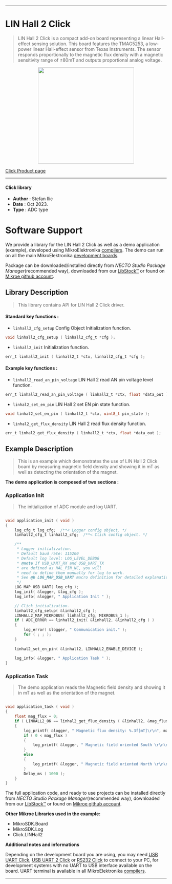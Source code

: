 
---
# LIN Hall 2 Click

> LIN Hall 2 Click is a compact add-on board representing a linear Hall-effect sensing solution. This board features the TMAG5253, a low-power linear Hall-effect sensor from Texas Instruments. The sensor responds proportionally to the magnetic flux density with a magnetic sensitivity range of ±80mT and outputs proportional analog voltage.

<p align="center">
  <img src="https://download.mikroe.com/images/click_for_ide/linhall2_click.png" height=300px>
</p>

[Click Product page](https://www.mikroe.com/lin-hall-2-click)

---


#### Click library

- **Author**        : Stefan Ilic
- **Date**          : Oct 2023.
- **Type**          : ADC type


# Software Support

We provide a library for the LIN Hall 2 Click
as well as a demo application (example), developed using MikroElektronika
[compilers](https://www.mikroe.com/necto-studio).
The demo can run on all the main MikroElektronika [development boards](https://www.mikroe.com/development-boards).

Package can be downloaded/installed directly from *NECTO Studio Package Manager*(recommended way), downloaded from our [LibStock&trade;](https://libstock.mikroe.com) or found on [Mikroe github account](https://github.com/MikroElektronika/mikrosdk_click_v2/tree/master/clicks).

## Library Description

> This library contains API for LIN Hall 2 Click driver.

#### Standard key functions :

- `linhall2_cfg_setup` Config Object Initialization function.
```c
void linhall2_cfg_setup ( linhall2_cfg_t *cfg );
```

- `linhall2_init` Initialization function.
```c
err_t linhall2_init ( linhall2_t *ctx, linhall2_cfg_t *cfg );
```

#### Example key functions :

- `linhall2_read_an_pin_voltage` LIN Hall 2 read AN pin voltage level function.
```c
err_t linhall2_read_an_pin_voltage ( linhall2_t *ctx, float *data_out );
```

- `linhal2_set_en_pin` LIN Hall 2 set EN pin state function.
```c
void linhal2_set_en_pin ( linhall2_t *ctx, uint8_t pin_state );
```

- `linhal2_get_flux_density` LIN Hall 2 read flux density function.
```c
err_t linhal2_get_flux_density ( linhall2_t *ctx, float *data_out );
```

## Example Description

> This is an example which demonstrates the use of LIN Hall 2 Click board by measuring 
  magnetic field density and showing it in mT as well as detecting the orientation of the magnet.

**The demo application is composed of two sections :**

### Application Init

> The initialization of ADC module and log UART.

```c

void application_init ( void )
{
    log_cfg_t log_cfg;  /**< Logger config object. */
    linhall2_cfg_t linhall2_cfg;  /**< Click config object. */

    /** 
     * Logger initialization.
     * Default baud rate: 115200
     * Default log level: LOG_LEVEL_DEBUG
     * @note If USB_UART_RX and USB_UART_TX 
     * are defined as HAL_PIN_NC, you will 
     * need to define them manually for log to work. 
     * See @b LOG_MAP_USB_UART macro definition for detailed explanation.
     */
    LOG_MAP_USB_UART( log_cfg );
    log_init( &logger, &log_cfg );
    log_info( &logger, " Application Init " );

    // Click initialization.
    linhall2_cfg_setup( &linhall2_cfg );
    LINHALL2_MAP_MIKROBUS( linhall2_cfg, MIKROBUS_1 );
    if ( ADC_ERROR == linhall2_init( &linhall2, &linhall2_cfg ) )
    {
        log_error( &logger, " Communication init." );
        for ( ; ; );
    }
    
    linhal2_set_en_pin( &linhall2, LINHALL2_ENABLE_DEVICE );
    
    log_info( &logger, " Application Task " );
}

```

### Application Task

> The demo application reads the Magnetic field density and showing it in mT 
 as well as the orientation of the magnet.

```c

void application_task ( void ) 
{
    float mag_flux = 0;
    if ( LINHALL2_OK == linhal2_get_flux_density ( &linhall2, &mag_flux ) ) 
    {
        log_printf( &logger, " Magnetic flux density: %.3f[mT]\r\n", mag_flux );
        if ( 0 < mag_flux )
        {
            log_printf( &logger, " Magnetic field oriented South \r\n\n" );
        }
        else
        {
            log_printf( &logger, " Magnetic field oriented North \r\n\n" );
        }
        Delay_ms ( 1000 );
    }
}

```

The full application code, and ready to use projects can be installed directly from *NECTO Studio Package Manager*(recommended way), downloaded from our [LibStock&trade;](https://libstock.mikroe.com) or found on [Mikroe github account](https://github.com/MikroElektronika/mikrosdk_click_v2/tree/master/clicks).

**Other Mikroe Libraries used in the example:**

- MikroSDK.Board
- MikroSDK.Log
- Click.LINHall2

**Additional notes and informations**

Depending on the development board you are using, you may need
[USB UART Click](https://www.mikroe.com/usb-uart-click),
[USB UART 2 Click](https://www.mikroe.com/usb-uart-2-click) or
[RS232 Click](https://www.mikroe.com/rs232-click) to connect to your PC, for
development systems with no UART to USB interface available on the board. UART
terminal is available in all MikroElektronika
[compilers](https://shop.mikroe.com/compilers).

---
